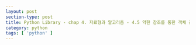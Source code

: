 ```yaml
---
layout: post
section-type: post
title: Python Library - chap 4. 자료형과 알고리즘 - 4.5 약한 참조를 통한 객체 관리
category: python
tags: [ 'python' ]
---
```

